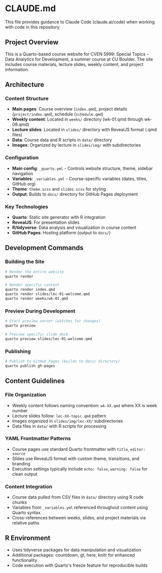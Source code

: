 # CLAUDE.md

This file provides guidance to Claude Code (claude.ai/code) when working with code in this repository.

## Project Overview

This is a Quarto-based course website for CVEN 5999: Special Topics - Data Analytics for Development, a summer course at CU Boulder. The site includes course materials, lecture slides, weekly content, and project information.

## Architecture

### Content Structure
- **Main pages**: Course overview (`index.qmd`), project details (`project/index.qmd`), schedule (`schedule.qmd`)
- **Weekly content**: Located in `weeks/` directory (wk-01.qmd through wk-08.qmd)
- **Lecture slides**: Located in `slides/` directory with RevealJS format (.qmd files)
- **Data**: Course data and R scripts in `data/` directory
- **Images**: Organized by lecture in `slides/img/` with subdirectories

### Configuration
- **Main config**: `_quarto.yml` - Controls website structure, theme, sidebar navigation
- **Variables**: `_variables.yml` - Course-specific variables (dates, titles, GitHub org)
- **Theme**: `theme.scss` and `slides.scss` for styling
- **Output**: Builds to `docs/` directory for GitHub Pages deployment

### Key Technologies
- **Quarto**: Static site generator with R integration
- **RevealJS**: For presentation slides
- **R/tidyverse**: Data analysis and visualization in course content
- **GitHub Pages**: Hosting platform (output to `docs/`)

## Development Commands

### Building the Site
```bash
# Render the entire website
quarto render

# Render specific content
quarto render index.qmd
quarto render slides/lec-01-welcome.qmd
quarto render weeks/wk-01.qmd
```

### Preview During Development
```bash
# Start preview server (watches for changes)
quarto preview

# Preview specific slide deck
quarto preview slides/lec-01-welcome.qmd
```

### Publishing
```bash
# Publish to GitHub Pages (builds to docs/ directory)
quarto publish gh-pages
```

## Content Guidelines

### File Organization
- Weekly content follows naming convention: `wk-XX.qmd` where XX is week number
- Lecture slides follow: `lec-XX-topic.qmd` pattern
- Images organized in `slides/img/lec-XX/` subdirectories
- Data files in `data/` with R scripts for processing

### YAML Frontmatter Patterns
- Course pages use standard Quarto frontmatter with `title`, `editor: source`
- Slides use RevealJS format with custom theme, transitions, and branding
- Execution settings typically include `echo: false`, `warning: false` for clean output

### Content Integration
- Course data pulled from CSV files in `data/` directory using R code chunks
- Variables from `_variables.yml` referenced throughout content using Quarto syntax
- Cross-references between weeks, slides, and project materials via relative paths

## R Environment
- Uses tidyverse packages for data manipulation and visualization
- Additional packages: countdown, gt, here, knitr for enhanced functionality
- Code execution with Quarto's freeze feature for reproducible builds